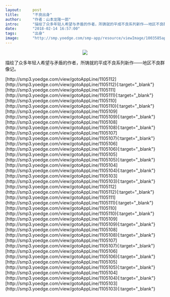 ```yaml
---
layout:     post
title:      "不良出身"
author:     "作者：山本龙隆一郎"
intro:      "描绘了众多年轻人希望与矛盾的作者，所铸就的平成不良系列新作——地区不良群像记。"
date:       "2018-02-14 16:57:00"
tags:       "出身"
image:      "http://smp.yoedge.com/smp-app/resource/viewImage/1003585appline.png"
---
```

<div style="text-align: center">
<p><img src="http://smp.yoedge.com/smp-app/resource/viewImage/1003585appline.png"/></p>
</div>
<p class="post-meta">
<span>描绘了众多年轻人希望与矛盾的作者，所铸就的平成不良系列新作——地区不良群像记。</span>
</p>
[http://smp3.yoedge.com/view/gotoAppLine/1105112](http://smp3.yoedge.com/view/gotoAppLine/1105112){:target="_blank"}
[http://smp3.yoedge.com/view/gotoAppLine/1105111](http://smp3.yoedge.com/view/gotoAppLine/1105111){:target="_blank"}
[http://smp3.yoedge.com/view/gotoAppLine/1105110](http://smp3.yoedge.com/view/gotoAppLine/1105110){:target="_blank"}
[http://smp3.yoedge.com/view/gotoAppLine/1105109](http://smp3.yoedge.com/view/gotoAppLine/1105109){:target="_blank"}
[http://smp3.yoedge.com/view/gotoAppLine/1105108](http://smp3.yoedge.com/view/gotoAppLine/1105108){:target="_blank"}
[http://smp3.yoedge.com/view/gotoAppLine/1105107](http://smp3.yoedge.com/view/gotoAppLine/1105107){:target="_blank"}
[http://smp3.yoedge.com/view/gotoAppLine/1105106](http://smp3.yoedge.com/view/gotoAppLine/1105106){:target="_blank"}
[http://smp3.yoedge.com/view/gotoAppLine/1105105](http://smp3.yoedge.com/view/gotoAppLine/1105105){:target="_blank"}
[http://smp3.yoedge.com/view/gotoAppLine/1105104](http://smp3.yoedge.com/view/gotoAppLine/1105104){:target="_blank"}
[http://smp3.yoedge.com/view/gotoAppLine/1105103](http://smp3.yoedge.com/view/gotoAppLine/1105103){:target="_blank"}
[http://smp3.yoedge.com/view/gotoAppLine/1105112](http://smp3.yoedge.com/view/gotoAppLine/1105112){:target="_blank"}
[http://smp3.yoedge.com/view/gotoAppLine/1105111](http://smp3.yoedge.com/view/gotoAppLine/1105111){:target="_blank"}
[http://smp3.yoedge.com/view/gotoAppLine/1105110](http://smp3.yoedge.com/view/gotoAppLine/1105110){:target="_blank"}
[http://smp3.yoedge.com/view/gotoAppLine/1105109](http://smp3.yoedge.com/view/gotoAppLine/1105109){:target="_blank"}
[http://smp3.yoedge.com/view/gotoAppLine/1105108](http://smp3.yoedge.com/view/gotoAppLine/1105108){:target="_blank"}
[http://smp3.yoedge.com/view/gotoAppLine/1105107](http://smp3.yoedge.com/view/gotoAppLine/1105107){:target="_blank"}
[http://smp3.yoedge.com/view/gotoAppLine/1105106](http://smp3.yoedge.com/view/gotoAppLine/1105106){:target="_blank"}
[http://smp3.yoedge.com/view/gotoAppLine/1105105](http://smp3.yoedge.com/view/gotoAppLine/1105105){:target="_blank"}
[http://smp3.yoedge.com/view/gotoAppLine/1105104](http://smp3.yoedge.com/view/gotoAppLine/1105104){:target="_blank"}
[http://smp3.yoedge.com/view/gotoAppLine/1105103](http://smp3.yoedge.com/view/gotoAppLine/1105103){:target="_blank"}


